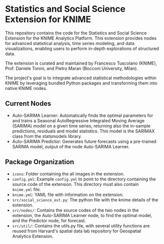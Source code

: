 # Statistics and Social Science Extension for KNIME

This repository contains the code for the Statistics and Social Science Extension for the KNIME Analytics Platform. This extension provides nodes for advanced statistical analysis, time series modeling, and data visualizations, enabling users to perform in-depth explorations of structured data.

The extension is curated and maintained by Francesco Tuscolano (KNIME), Prof. Daniele Tonini, and Pietro Maran (Bocconi University, Milan).

The project's goal is to integrate advanced statistical methodologies within KNIME by leveraging bundled Python packages and transforming them into native KNIME nodes.

## Current Nodes

* Auto-SARIMA Learner: Automatically finds the optimal parameters for and trains a Seasonal AutoRegressive Integrated Moving Average (SARIMA) model on a given time series, returning also the in-sample predictions, residuals and model statistics. This model is the SARIMAX class from the statsmodels library. 
* Auto-SARIMA Predictor: Generates future forecasts using a pre-trained SARIMA model, output of the node Auto-SARIMA Learner.

## Package Organization

* `icons`: Folder containing the all images in the extension.
* `config.yml`: Example `config.yml` to point to the directory containing the source code of the extension. This directory must also contain `knime.yml` file.
* `knime.yml`: YAML file with information on the extension.
* `src/social_science_ext.py`: The python file with the knime details of the extension.
* `src/nodes/`: Contains the source codes of the two nodes in the extension, the Auto-SARIMA Learner node, to find the optimal model, and the Predictor node, for forecast.
* `src/util/`: Contains the utils.py file, with several utility functions are reused from Harvard's spatial data lab repository for Geospatial Analytics Extension.